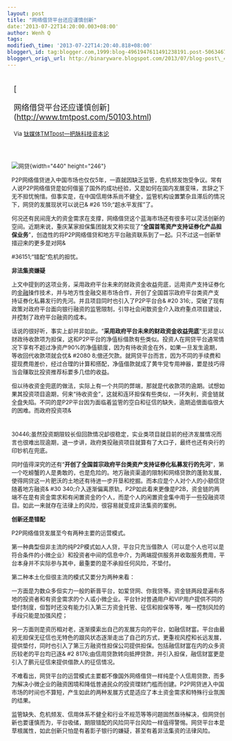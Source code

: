 ```yaml
--- 
layout: post 
title: "网络借贷平台还应谨慎创新" 
date:'2013-07-22T14:20:00.003+08:00' 
author: Wenh Q
tags:
modified\_time: '2013-07-22T14:20:40.818+08:00' 
blogger\_id: tag:blogger.com,1999:blog-4961947611491238191.post-5063467831325935603
blogger\_orig\_url: http://binaryware.blogspot.com/2013/07/blog-post\_4925.html
---
```

<div style="margin: 10px; padding: 5px;">

<div style="font-size: 18px;">

[

网络借贷平台还应谨慎创新](http://www.tmtpost.com/50103.html)

</div>

<div style="font-size: 13px;">

Via [钛媒体TMTpost—把脉科技资本论](http://www.tmtpost.com/)

</div>

</div>

<div style="font-size: 13px; padding: 15px 0 10px 10px;">

![网贷](http://www.tmtpost.com/wp-content/uploads/2013/07/137311382256.jpg "网贷"){width="440"
height="246"}

P2P网络借贷进入中国市场也仅仅5年，一直就因缺乏监管，危机频发饱受争议。常有人说P2P网络借贷是如何借鉴了国外的成功经验，又是如何在国内发展变味，言辞之下无不担忧惋惜。但事实是，在中国信用体系尚不健全，监管机构设置繁杂且滞后的情况下，网贷的发展现状可以说已&
#26
159;“超水平发挥”了。

何况还有民间庞大的资金需求在支撑，网络借贷这个蓝海市场还有很多可以灵活创新的空间。近期来说，重庆某家担保集团就发文称实现了“**全国首笔资产支持证券化产品担保业务**”，创造性的将P2P网络借贷和地方平台融资联系到了一起。只不过这一创新举措迎来的更多是对网&

#36151;“错配”危机的担忧。



**非法集资嫌疑**

上文中提到的这项业务，采用政府平台未来的财政资金收益兜底，运用资产支持证券化的[金融](http://www.tmtpost.com/tag/%E9%87%91%E8%9E%8D "查看 金融 中的全部文章")操作技术，并与地方性金融交易市场合作，开创了全国首宗政府平台类资产支持证券化私募发行的先河。并且项目同时也引入了P2P平台合&
#20
316;，突破了现有政策对政府平台面向银行融资的监管限制，引导社会闲散资金介入政府重点项目建设，并控制了政府平台融资的成本。

话说的很好听，事实上却并非如此。“**采用政府平台未来的财政资金收益兜底**”无非是以财政待收款项为担保，这和P2P平台的净值标借款有些类似。投资人在网贷平台通常情况下享有不超过净资产90%的净值额度，因为有待收资金在外，如果一旦发生逾期，等收回代收款项就会优&
#2080
8;偿还欠款。就网贷平台而言，因为不同的手续费和提现费用差价，经过合理的计算和搭配，净值借款就成了黄牛党专用神器，要是技巧得当会赚取比投资推荐标要多几倍的收益。

但以待收资金兜底的做法，实际上有一个共同的弊端，那就是代收款项的逾期。试想如果其投资项目逾期，何来“待收资金”，这就和连环担保有些类似，一环失利，资金链就全盘失陷。不同的是P2P平台因为面临着监管的空白和征信的缺失，逾期追偿面临很大的困难。而政府投资项&
#
30446;虽然投资期限较长但回款情况却很稳定，实业类项目就目前的经济发展情况而言也很难出现逾期，退一步讲，政府类投融资项目就算有了大口子，最终也还有央行的印钞机在兜底。

同时值得深究的还有“**开创了全国首宗政府平台类资产支持证券化私募发行的先河**”，第一个吃螃蟹的人是勇敢的，也是危险的。地方融资渠道的限制和网络贷款的蓬勃发展，使得网贷这一片肥沃的土地还有待进一步开垦和挖掘。而本应是个人对个人的小额信贷随着地方融资&
#30
340;介入逐渐偏离原轨，P2P如此看来更像是P2B，资金链的两端不在是有资金需求和有闲置资金的个人，而是个人的闲置资金集中用于一些投融资项目。如此一来就存在法律上的风险，很容易就变成非法集资的案例。



**创新还是错配**

P2P网络借贷发展至今有两种主要的运营模式。

第一种典型但非主流的纯P2P模式如人人贷，平台只充当借款人（可以是个人也可以是符合条件的小微企业）和投资者中间的信息中介，为两端提供服务并收取服务费用，平台本身并不实际参与其中，最重要的是不承担任何风险，不垫付。

第二种本土化但很主流的模式又要分为两种来看：

一方面是为数众多但实力一般的新晋平台，如爱贷网、你我贷等。资金链两段是遍布各地的投资者和有资金需求的个人或小微企业。平台针对普通用户和VIP用户提供不同的垫付制度，但暂时还没有能力引入第三方资金托管、征信和担保等等，唯一控制风险的手段只能是加强风控；

另一方面则是资历相对老，逐渐摸索出自己的发展方向的平台，如融信财富。平台由最初无担保无征信也无特色的跟风状态逐渐走出了自己的方式，更重视风控和长远发展，提供垫付，同时也引入了第三方融资性担保公司提供担保。包括融信财富在内的众多资历较老的平台均已逐&
#2
8176;由信用贷款转向抵押贷款，并引入担保，融信财富更是引入了鹏元征信来提供借款人的征信情况。

不难看出，网贷平台的运营模式主要都不像国外网络借贷一样纯是个人信用贷款，而多为解决小微企业的融资困境和降低普通民众的投资理财门槛而创建。P2P网贷进入中国市场的时间也不算短，产生如此的两种发展方式是适应了本土资金需求和特殊行业氛围的结果。

监管缺失、危机频发、信用体系不健全和行业不规范等等问题固然亟待解决，但网贷创新也要谨慎而为，平台吸储，期限错配的风险同平台风险一样值得警惕。网贷平台本是草根属性，如此创新只怕是有着影子银行的嫌疑，甚至有着非法集资的法律风险。

</div>
